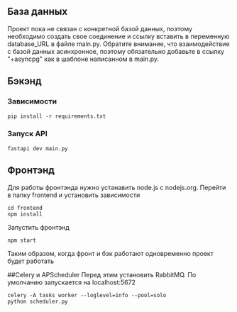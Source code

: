 ## База данных
Проект пока не связан с конкретной базой данных, поэтому необходимо создать свое соединение и ссылку вставить в переменную database_URL в файле main.py. Обратите внимание, что взаимодействие с базой данных асинхронное, поэтому обязательно добавьте в ссылку "+asyncpg" как в шаблоне  написанном в main.py.
## Бэкэнд
### Зависимости
```
pip install -r requirements.txt
```
### Запуск API
```
fastapi dev main.py
```
## Фронтэнд
Для работы фронтэнда нужно устанавить node.js с nodejs.org.
Перейти в папку frontend и установить зависимости
```
cd frontend
npm install
```
Запустить фронтэнд
```
npm start
```
Таким образом, когда фронт и бэк работают одновременно проект будет работать

##Celery и APScheduler
Перед этим установить RabbitMQ. По умолчанию запускается на localhost:5672
```
celery -A tasks worker --loglevel=info --pool=solo
python scheduler.py
```
